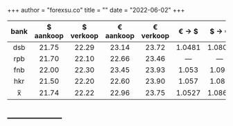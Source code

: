+++
author = "forexsu.co"
title = ""
date = "2022-06-02"
+++

bank |$ aankoop |$ verkoop |€ aankoop |€ verkoop |€ → $|$ → €
:-----:|:-----:|:-----:|:-----:|:-----:|:-----:|:-----:
dsb  |21.75|22.29|23.14|23.72|1.0481|1.0801
rpb  |21.70|22.10|22.66|23.46|—|—
fnb  |22.00|22.30|23.45|23.93|1.053|1.093
hkr  |21.50|22.20|22.60|23.90|1.057|1.087
x̅|21.74|22.22|22.96|23.75|1.0527|1.0867

## ——————
